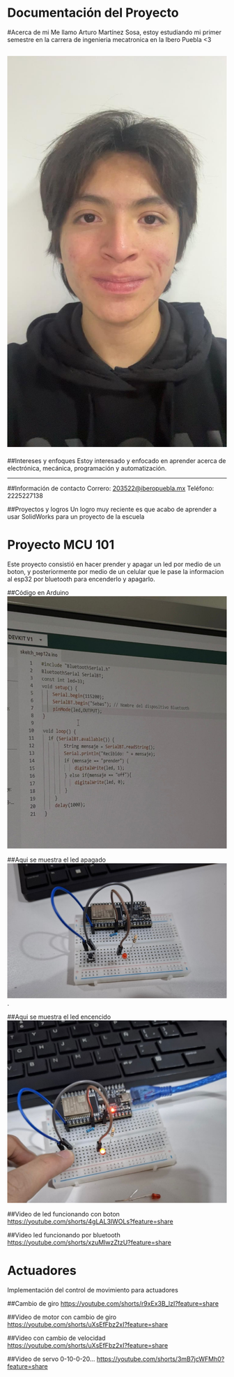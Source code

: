 # Documentación del Proyecto


#Acerca de mi 
Me llamo Arturo Martínez Sosa, estoy estudiando mi primer semestre en la carrera de ingenieria mecatronica en la Ibero Puebla <3

![Mifoto](recursos/imgs/e0102d36-a17b-4e09-b34b-cdabb99c347d.jpg) 
 ---
##Intereses y enfoques 
Estoy interesado y enfocado en aprender acerca de electrónica, mecánica, programación y automatización.


---
##Información de contacto 
Correro: 203522@iberopuebla.mx
Teléfono: 2225227138

##Proyectos y logros
Un logro muy reciente es que acabo de aprender a usar SolidWorks para un proyecto de la escuela 


# Proyecto MCU 101
Este proyecto consistió en hacer prender y apagar un led por medio de un boton, y posteriormente por medio de un celular que le pase la informacion al esp32 por bluetooth para encenderlo y apagarlo.
 
##Código en Arduino 
![Codigoarduino1](recursos/imgs/codigoarduino1.jpg)

##Aqui se muestra el led apagado
![Ledapagado](recursos/imgs/ledapagado.jpg).

##Aqui se muestra el led encencido
![Ledencendido](recursos/imgs/ledencendido.jpg)

##Video de led funcionando con boton 
https://youtube.com/shorts/4gLAL3IWOLs?feature=share

##Video led funcionando por bluetooth
https://youtube.com/shorts/xzuMIwzZtzU?feature=share

# Actuadores
Implementación del control de movimiento para actuadores

##Cambio de giro 
https://youtube.com/shorts/r9xEx3B_lzI?feature=share

##Video de motor con cambio de giro
https://youtube.com/shorts/uXsEfFbz2xI?feature=share

##Video con cambio de velocidad
https://youtube.com/shorts/uXsEfFbz2xI?feature=share

##Video de servo 0-10-0-20...
https://youtube.com/shorts/3mB7jcWFMh0?feature=share















